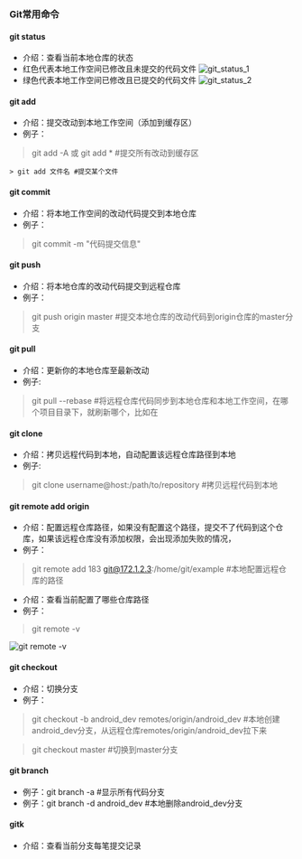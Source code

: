 ### Git常用命令

#### git status
- 介绍：查看当前本地仓库的状态
- 红色代表本地工作空间已修改且未提交的代码文件
![](/{{site.images}}/git/git_status.tiff 'git_status_1')
- 绿色代表本地工作空间已修改且已提交的代码文件
![](/{{site.images}}/git/git_status2.tiff 'git_status_2')

#### git add
- 介绍：提交改动到本地工作空间（添加到缓存区）
- 例子：
> git add -A 或 git add *  #提交所有改动到缓存区

    > git add 文件名 #提交某个文件

#### git commit
- 介绍：将本地工作空间的改动代码提交到本地仓库
- 例子：
> git commit -m "代码提交信息" 

#### git push
- 介绍：将本地仓库的改动代码提交到远程仓库
- 例子：
> git push origin master  #提交本地仓库的改动代码到origin仓库的master分支

#### git pull
- 介绍：更新你的本地仓库至最新改动
- 例子:
> git pull --rebase  #将远程仓库代码同步到本地仓库和本地工作空间，在哪个项目目录下，就刷新哪个，比如在

#### git clone
- 介绍：拷贝远程代码到本地，自动配置该远程仓库路径到本地
- 例子:
> git clone username@host:/path/to/repository  #拷贝远程代码到本地

#### git remote add origin <server>
- 介绍：配置远程仓库路径，如果没有配置这个路径，提交不了代码到这个仓库，如果该远程仓库没有添加权限，会出现添加失败的情况，
- 例子：
> git remote add 183 git@172.1.2.3:/home/git/example  #本地配置远程仓库的路径
- 介绍：查看当前配置了哪些仓库路径
- 例子：
> git remote -v

![](/{{site.images}}/git/git_remote.tiff 'git remote -v')

#### git checkout
- 介绍：切换分支
- 例子：
> git checkout -b android_dev remotes/origin/android_dev  #本地创建android_dev分支，从远程仓库remotes/origin/android_dev拉下来

> git checkout master  #切换到master分支

#### git branch
- 例子：git branch -a  #显示所有代码分支
- 例子：git branch -d android_dev  #本地删除android_dev分支 

#### gitk
- 介绍：查看当前分支每笔提交记录


